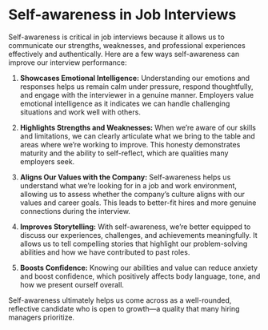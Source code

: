 # Self-awareness in Job Interviews

Self-awareness is critical in job interviews because it allows us to communicate our strengths, weaknesses, and professional experiences effectively and authentically. Here are a few ways self-awareness can improve our interview performance:

1. **Showcases Emotional Intelligence:** Understanding our emotions and responses helps us remain calm under pressure, respond thoughtfully, and engage with the interviewer in a genuine manner. Employers value emotional intelligence as it indicates we can handle challenging situations and work well with others.

2. **Highlights Strengths and Weaknesses:** When we’re aware of our skills and limitations, we can clearly articulate what we bring to the table and areas where we’re working to improve. This honesty demonstrates maturity and the ability to self-reflect, which are qualities many employers seek.

3. **Aligns Our Values with the Company:** Self-awareness helps us understand what we’re looking for in a job and work environment, allowing us to assess whether the company’s culture aligns with our values and career goals. This leads to better-fit hires and more genuine connections during the interview.

4. **Improves Storytelling:** With self-awareness, we’re better equipped to discuss our experiences, challenges, and achievements meaningfully. It allows us to tell compelling stories that highlight our problem-solving abilities and how we have contributed to past roles.

5. **Boosts Confidence:** Knowing our abilities and value can reduce anxiety and boost confidence, which positively affects body language, tone, and how we present ourself overall.

Self-awareness ultimately helps us come across as a well-rounded, reflective candidate who is open to growth—a quality that many hiring managers prioritize.